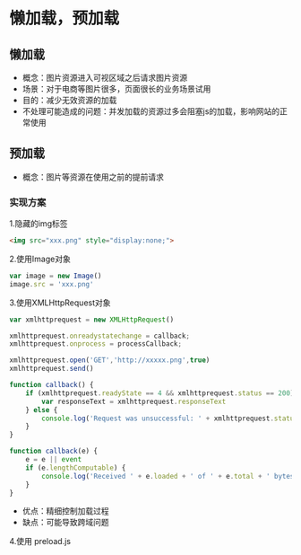 # 懒加载，预加载

## 懒加载
- 概念：图片资源进入可视区域之后请求图片资源
- 场景：对于电商等图片很多，页面很长的业务场景试用
- 目的：减少无效资源的加载
- 不处理可能造成的问题：并发加载的资源过多会阻塞js的加载，影响网站的正常使用

## 预加载
- 概念：图片等资源在使用之前的提前请求

### 实现方案
1.隐藏的img标签
```html
<img src="xxx.png" style="display:none;">
```

2.使用Image对象
```js
var image = new Image()
image.src = 'xxx.png'
```

3.使用XMLHttpRequest对象
```js
var xmlhttprequest = new XMLHttpRequest()

xmlhttprequest.onreadystatechange = callback;
xmlhttprequest.onprocess = processCallback;

xmlhttprequest.open('GET','http://xxxxx.png',true)
xmlhttprequest.send()

function callback() {
    if (xmlhttprequest.readyState == 4 && xmlhttprequest.status == 200) {
        var responseText = xmlhttprequest.responseText
    } else {
        console.log('Request was unsuccessful: ' + xmlhttprequest.status)
    }
}

function callback(e) {
    e = e || event
    if (e.lengthComputable) {
        console.log('Received ' + e.loaded + ' of ' + e.total + ' bytes')
    }
}

```
- 优点：精细控制加载过程
- 缺点：可能导致跨域问题

4.使用 preload.js
